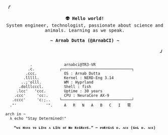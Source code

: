 <!-- ArnabCI GitHub Profile -->
<div align="justify">

<!-- Profile -->
<p align="left"><strong><samp><i>「</i></samp></strong></p>
  <p align="center">
    <samp>
      <b>
        👽 Hello world!
      </b>
      <br>
        System engineer, technologist, passionate about science and animals. Learning as we speak.
      <br>
      <br>
      <b>
        ~ Arnab Dutta (@ArnabCI) ~
      </b>
    </samp>
  </p>
<p align="right"><strong><samp><i>」</i></samp></strong></p>

```

           .             ​ arnabci@TR3-VR 
          .c.           ┌───────────────────────────────┐ 
         .ccc.           ​ OS : Arnab Dutta
        .lllll.          ​ Kernel : NERD-Eng 3.14 
       ..;'olll.         ​ WM : Hyprland 
      .dolllcccl.        ​ Shell : fish
     .lcc'   'ccc.       ​ Uptime : 30 years
    .ccc'     'cc:.      ​ CPU : NeuraCore AX-9
   .cccc'     'c:;..    └───────────────────────────────┘ 
  ."'             '".     A   R   N   A   B   C   I   零 

arch in ~ 
  λ echo "Stay Determined!"
```

<p align="center">
<samp>
  <sup>
    <b>
    “ᴡᴇ ʜᴀᴠᴇ ᴛᴏ ʟɪᴠᴇ ᴀ ʟɪꜰᴇ ᴏꜰ ɴᴏ ʀᴇɢʀᴇᴛs.” – ᴘᴏʀᴛɢᴀs ᴅ. ᴀᴄᴇ (ɢᴏʟ ᴅ. ᴀᴄᴇ)</i>
    <br>
  </sup>
</samp>
</p>

<!--
**arnabci/arnabci** is a ✨ _special_ ✨ repository because its `README.md` (this file) appears on your GitHub profile.

Here are some ideas to get you started:

- 🔭 I’m currently working on ...
- 🌱 I’m currently learning ...
- 👯 I’m looking to collaborate on ...
- 🤔 I’m looking for help with ...
- 💬 Ask me about ...
- 📫 How to reach me: ...
- 😄 Pronouns: ...
- ⚡ Fun fact: ...
-->
